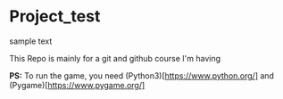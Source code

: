# Project_test
 sample text

This Repo is mainly for a git and github course I'm having

**PS:** To run the game, you need (Python3)[https://www.python.org/] and (Pygame)[https://www.pygame.org/]
